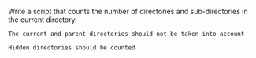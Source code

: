 Write a script that counts the number of directories and sub-directories in the current directory.



    The current and parent directories should not be taken into account

    Hidden directories should be counted

